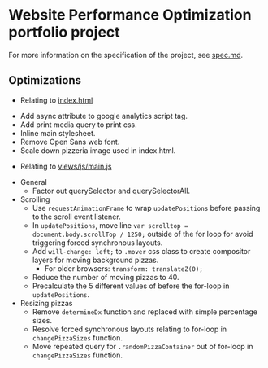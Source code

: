 # Website Performance Optimization portfolio project

For more information on the specification of the project, see [spec.md](spec.md).

## Optimizations

- Relating to [index.html](index.html)
 + Add async attribute to google analytics script tag.
 + Add print media query to print css.
 + Inline main stylesheet.
 + Remove Open Sans web font.
 + Scale down pizzeria image used in index.html.
- Relating to [views/js/main.js](views/js/main.js)
 + General
    - Factor out querySelector and querySelectorAll.
 + Scrolling
    - Use `requestAnimationFrame` to wrap `updatePositions` before passing to the scroll event listener.
    - In `updatePositions`, move line `var scrolltop = document.body.scrollTop / 1250;` outside
    of the for loop for avoid triggering forced synchronous layouts.
    - Add `will-change: left;` to `.mover` css class to create compositor layers for moving background pizzas.
        - For older browsers: `transform: translateZ(0);`
    - Reduce the number of moving pizzas to 40.
    - Precalculate the 5 different values of before the for-loop in `updatePositions`.
 + Resizing pizzas
    - Remove `determineDx` function and replaced with simple percentage sizes.
    - Resolve forced synchronous layouts relating to for-loop in `changePizzaSizes` function.
    - Move repeated query for `.randomPizzaContainer` out of for-loop in `changePizzaSizes` function.
